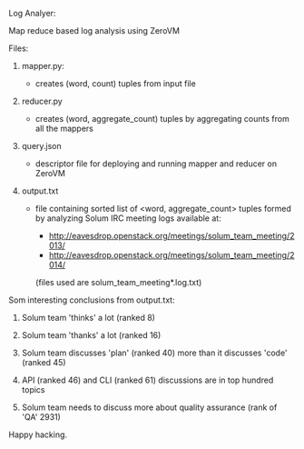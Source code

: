 Log Analyer:

Map reduce based log analysis using ZeroVM


Files:

1) mapper.py:
   - creates (word, count) tuples from input file

2) reducer.py
   - creates (word, aggregate_count) tuples by aggregating
     counts from all the mappers

3) query.json
   - descriptor file for deploying and running mapper and
     reducer on ZeroVM

4) output.txt
   - file containing sorted list of <word, aggregate_count> tuples
     formed by analyzing Solum IRC meeting logs available at:
     - http://eavesdrop.openstack.org/meetings/solum_team_meeting/2013/
     - http://eavesdrop.openstack.org/meetings/solum_team_meeting/2014/

     (files used are solum_team_meeting*.log.txt)


Som interesting conclusions from output.txt:

1) Solum team 'thinks' a lot (ranked 8)

2) Solum team 'thanks' a lot (ranked 16)

3) Solum team discusses 'plan' (ranked 40) more than it discusses 'code' (ranked 45)

4) API (ranked 46) and CLI (ranked 61) discussions are in top hundred topics

5) Solum team needs to discuss more about quality assurance (rank of 'QA' 2931)


Happy hacking.


   

 
